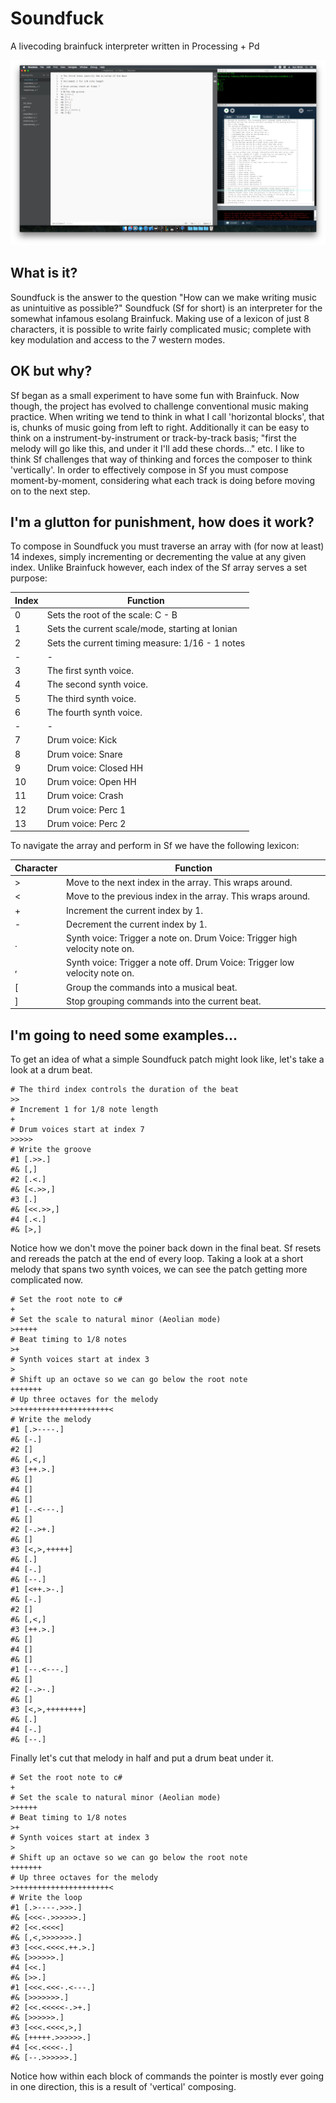 # Soundfuck
A livecoding brainfuck interpreter written in Processing + Pd

[![IMAGE ALT TEXT HERE](https://github.com/pd-andy/Soundfuck/blob/master/Example%20Screenshot.png)](https://vimeo.com/198578860)

## What is it?
Soundfuck is the answer to the question "How can we make writing music as unintuitive as possible?" Soundfuck (Sf for short) is an interpreter for the somewhat infamous esolang Brainfuck. Making use of a lexicon of just 8 characters, it is possible to write fairly complicated music; complete with key modulation and access to the 7 western modes.

## OK but why?
Sf began as a small experiment to have some fun with Brainfuck. Now though, the project has evolved to challenge conventional music making practice. When writing we tend to think in what I call 'horizontal blocks', that is, chunks of music going from left to right. Additionally it can be easy to think on a instrument-by-instrument or track-by-track basis; "first the melody will go like this, and under it I'll add these chords..." etc. I like to think Sf challenges that way of thinking and forces the composer to think 'vertically'. In order to effectively compose in Sf you must compose moment-by-moment, considering what each track is doing before moving on to the next step.

## I'm a glutton for punishment, how does it work?

To compose in Soundfuck you must traverse an array with (for now at least) 14 indexes, simply incrementing or decrementing the value at any given index. Unlike Brainfuck however, each index of the Sf array serves a set purpose:

| Index | Function                                        |
| ----- | ----------------------------------------------- |
| 0     | Sets the root of the scale: C - B               |
| 1     | Sets the current scale/mode, starting at Ionian |
| 2     | Sets the current timing measure: 1/16 - 1 notes |
| -     | -                                               |
| 3     | The first synth voice.                          |
| 4     | The second synth voice.                         |
| 5     | The third synth voice.                          |
| 6     | The fourth synth voice.                         |
| -     | -                                               |
| 7     | Drum voice: Kick                                |
| 8     | Drum voice: Snare                               |
| 9     | Drum voice: Closed HH                           |
| 10    | Drum voice: Open HH                             |
| 11    | Drum voice: Crash                               |
| 12    | Drum voice: Perc 1                              |
| 13    | Drum voice: Perc 2                              |

To navigate the array and perform in Sf we have the following lexicon:

| Character | Function                                                                   |
| --------- | -------------------------------------------------------------------------- |
| >         | Move to the next index in the array. This wraps around.                    |
| <         | Move to the previous index in the array. This wraps around.                |
| +         | Increment the current index by 1.                                          |
| -         | Decrement the current index by 1.                                          |
| .         | Synth voice: Trigger a note on. Drum Voice: Trigger high velocity note on. |
| ,         | Synth voice: Trigger a note off. Drum Voice: Trigger low velocity note on. |
| [         | Group the commands into a musical beat.                                    |
| ]         | Stop grouping commands into the current beat.                              |

## I'm going to need some examples...
To get an idea of what a simple Soundfuck patch might look like, let's take a look at a drum beat.
```
# The third index controls the duration of the beat
>>
# Increment 1 for 1/8 note length
+
# Drum voices start at index 7
>>>>>
# Write the groove
#1 [.>>.]
#& [,]
#2 [.<.]
#& [<.>>,]
#3 [.]
#& [<<.>>,]
#4 [.<.]
#& [>,]
```
Notice how we don't move the poiner back down in the final beat. Sf resets and rereads the patch at the end of every loop. Taking a look at a short melody that spans two synth voices, we can see the patch getting more complicated now.
```
# Set the root note to c#
+
# Set the scale to natural minor (Aeolian mode)
>+++++
# Beat timing to 1/8 notes
>+
# Synth voices start at index 3
>
# Shift up an octave so we can go below the root note
+++++++
# Up three octaves for the melody
>+++++++++++++++++++++<
# Write the melody
#1 [.>----.]
#& [-.]
#2 []
#& [,<,]
#3 [++.>.]
#& []
#4 []
#& []
#1 [-.<---.]
#& []
#2 [-.>+.]
#& []
#3 [<,>,+++++]
#& [.]
#4 [-.]
#& [--.]
#1 [<++.>-.]
#& [-.]
#2 []
#& [,<,]
#3 [++.>.]
#& []
#4 []
#& []
#1 [--.<---.]
#& []
#2 [-.>-.]
#& []
#3 [<,>,++++++++]
#& [.]
#4 [-.]
#& [--.]
```
Finally let's cut that melody in half and put a drum beat under it.
```
# Set the root note to c#
+
# Set the scale to natural minor (Aeolian mode)
>+++++
# Beat timing to 1/8 notes
>+
# Synth voices start at index 3
>
# Shift up an octave so we can go below the root note
+++++++
# Up three octaves for the melody
>+++++++++++++++++++++<
# Write the loop
#1 [.>----.>>>.]
#& [<<<-.>>>>>>.]
#2 [<<.<<<<]
#& [,<,>>>>>>>.]
#3 [<<<.<<<<.++.>.]
#& [>>>>>>.]
#4 [<<.]
#& [>>.]
#1 [<<<.<<<-.<---.]
#& [>>>>>>>.]
#2 [<<.<<<<<-.>+.]
#& [>>>>>>.]
#3 [<<<.<<<<,>,]
#& [+++++.>>>>>>.]
#4 [<<.<<<<-.]
#& [--.>>>>>>.]
```
Notice how within each block of commands the pointer is mostly ever going in one direction, this is a result of 'vertical' composing. 
